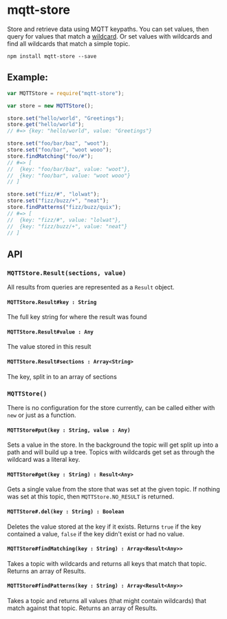 # mqtt-store
Store and retrieve data using MQTT keypaths. You can set values, then query for values that match a [wildcard](https://www.hivemq.com/blog/mqtt-essentials-part-5-mqtt-topics-best-practices). Or set values with wildcards and find all wildcards that match a simple topic.

```
npm install mqtt-store --save
```

## Example:

```javascript
var MQTTStore = require("mqtt-store");

var store = new MQTTStore();

store.set("hello/world", "Greetings");
store.get("hello/world");
// #=> {key: "hello/world", value: "Greetings"}

store.set("foo/bar/baz", "woot");
store.set("foo/bar", "woot wooo");
store.findMatching("foo/#");
// #=> [
//	{key: "foo/bar/baz", value: "woot"},
//	{key: "foo/bar", value: "woot wooo"}
// ]

store.set("fizz/#", "lolwat");
store.set("fizz/buzz/+", "neat");
store.findPatterns("fizz/buzz/quix");
// #=> [
//	{key: "fizz/#", value: "lolwat"},
//	{key: "fizz/buzz/+", value: "neat"}
// ]
```

## API

### `MQTTStore.Result(sections, value)`
All results from queries are represented as a `Result` object.

#### `MQTTStore.Result#key : String`
The full key string for where the result was found

#### `MQTTStore.Result#value : Any`
The value stored in this result

#### `MQTTStore.Result#sections : Array<String>`
The key, split in to an array of sections


### `MQTTStore()`
There is no configuration for the store currently, can be called either with `new` or just as a function.

#### `MQTTStore#put(key : String, value : Any)`
Sets a value in the store. In the background the topic will get split up into a path and will build up a tree. Topics with wildcards get set as through the wildcard was a literal key.

#### `MQTTStore#get(key : String) : Result<Any>`
Gets a single value from the store that was set at the given topic. If nothing was set at this topic, then `MQTTStore.NO_RESULT` is returned.

#### `MQTTStore#.del(key : String) : Boolean`
Deletes the value stored at the key if it exists. Returns `true` if the key contained a value, `false` if the key didn't exist or had no value.

#### `MQTTStore#findMatching(key : String) : Array<Result<Any>>`
Takes a topic with wildcards and returns all keys that match that topic. Returns an array of Results.

#### `MQTTStore#findPatterns(key : String) : Array<Result<Any>>`
Takes a topic and returns all values (that might contain wildcards) that match against that topic. Returns an array of Results.
